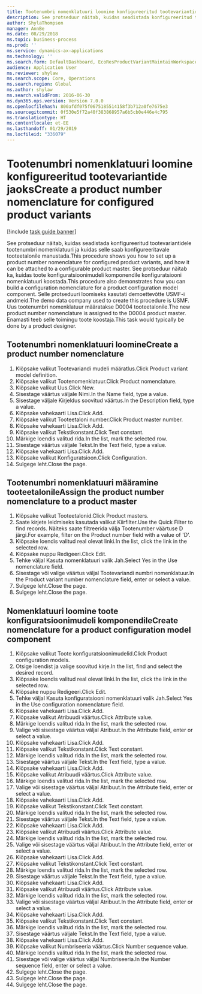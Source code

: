 ```yaml
---
title: Tootenumbri nomenklatuuri loomine konfigureeritud tootevariantide jaoks
description: See protseduur näitab, kuidas seadistada konfigureeritud tootevariantidele tootenumbri nomenklatuuri ja kuidas selle saab konfigureeritavale tooteetalonile manustada.
author: ShylaThompson
manager: AnnBe
ms.date: 08/29/2018
ms.topic: business-process
ms.prod: ''
ms.service: dynamics-ax-applications
ms.technology: ''
ms.search.form: DefaultDashboard, EcoResProductVariantMaintainWorkspace, EcoResNomenclature, EcoResProductListPage, EcoResProductDetails, PCProductConfigurationModelListPage, PCProductConfigurationModelDetails
audience: Application User
ms.reviewer: shylaw
ms.search.scope: Core, Operations
ms.search.region: Global
ms.author: shylaw
ms.search.validFrom: 2016-06-30
ms.dyn365.ops.version: Version 7.0.0
ms.openlocfilehash: 800afdf075f0675185514158f3b712a0fe7675e3
ms.sourcegitcommit: 0f530e5f72a40f383868957a6b5cb0e446e4c795
ms.translationtype: HT
ms.contentlocale: et-EE
ms.lasthandoff: 01/29/2019
ms.locfileid: "336079"
---
```

# <a name="create-a-product-number-nomenclature-for-configured-product-variants"></a><span data-ttu-id="0dbd5-103">Tootenumbri nomenklatuuri loomine konfigureeritud tootevariantide jaoks</span><span class="sxs-lookup"><span data-stu-id="0dbd5-103">Create a product number nomenclature for configured product variants</span></span>

[!include [task guide banner](../../includes/task-guide-banner.md)]

<span data-ttu-id="0dbd5-104">See protseduur näitab, kuidas seadistada konfigureeritud tootevariantidele tootenumbri nomenklatuuri ja kuidas selle saab konfigureeritavale tooteetalonile manustada.</span><span class="sxs-lookup"><span data-stu-id="0dbd5-104">This procedure shows you how to set up a product number nomenclature for configured product variants, and how it can be attached to a configurable product master.</span></span> <span data-ttu-id="0dbd5-105">See protseduur näitab ka, kuidas toote konfiguratsioonimudeli komponendile konfiguratsiooni nomenklatuuri koostada.</span><span class="sxs-lookup"><span data-stu-id="0dbd5-105">This procedure also demonstrates how you can build a configuration nomenclature for a product configuration model component.</span></span> <span data-ttu-id="0dbd5-106">Selle protseduuri loomiseks kasutati demoettevõtte USMF-i andmeid.</span><span class="sxs-lookup"><span data-stu-id="0dbd5-106">The demo data company used to create this procedure is USMF.</span></span> <span data-ttu-id="0dbd5-107">Uus tootenumbri nomenklatuur määratakse D0004 tooteetalonile.</span><span class="sxs-lookup"><span data-stu-id="0dbd5-107">The new product number nomenclature is assigned to the D0004 product master.</span></span> <span data-ttu-id="0dbd5-108">Enamasti teeb selle toimingu toote koostaja.</span><span class="sxs-lookup"><span data-stu-id="0dbd5-108">This task would typically be done by a product designer.</span></span>


## <a name="create-a-product-number-nomenclature"></a><span data-ttu-id="0dbd5-109">Tootenumbri nomenklatuuri loomine</span><span class="sxs-lookup"><span data-stu-id="0dbd5-109">Create a product number nomenclature</span></span>
1. <span data-ttu-id="0dbd5-110">Klõpsake valikut Tootevariandi mudeli määratlus.</span><span class="sxs-lookup"><span data-stu-id="0dbd5-110">Click Product variant model definition.</span></span>
2. <span data-ttu-id="0dbd5-111">Klõpsake valikut Tootenomenklatuur.</span><span class="sxs-lookup"><span data-stu-id="0dbd5-111">Click Product nomenclature.</span></span>
3. <span data-ttu-id="0dbd5-112">Klõpsake valikut Uus.</span><span class="sxs-lookup"><span data-stu-id="0dbd5-112">Click New.</span></span>
4. <span data-ttu-id="0dbd5-113">Sisestage väärtus väljale Nimi.</span><span class="sxs-lookup"><span data-stu-id="0dbd5-113">In the Name field, type a value.</span></span>
5. <span data-ttu-id="0dbd5-114">Sisestage väljale Kirjeldus soovitud väärtus.</span><span class="sxs-lookup"><span data-stu-id="0dbd5-114">In the Description field, type a value.</span></span>
6. <span data-ttu-id="0dbd5-115">Klõpsake vahekaarti Lisa.</span><span class="sxs-lookup"><span data-stu-id="0dbd5-115">Click Add.</span></span>
7. <span data-ttu-id="0dbd5-116">Klõpsake valikut Tooteetaloni number.</span><span class="sxs-lookup"><span data-stu-id="0dbd5-116">Click Product master number.</span></span>
8. <span data-ttu-id="0dbd5-117">Klõpsake vahekaarti Lisa.</span><span class="sxs-lookup"><span data-stu-id="0dbd5-117">Click Add.</span></span>
9. <span data-ttu-id="0dbd5-118">Klõpsake valikut Tekstikonstant.</span><span class="sxs-lookup"><span data-stu-id="0dbd5-118">Click Text constant.</span></span>
10. <span data-ttu-id="0dbd5-119">Märkige loendis valitud rida.</span><span class="sxs-lookup"><span data-stu-id="0dbd5-119">In the list, mark the selected row.</span></span>
11. <span data-ttu-id="0dbd5-120">Sisestage väärtus väljale Tekst.</span><span class="sxs-lookup"><span data-stu-id="0dbd5-120">In the Text field, type a value.</span></span>
12. <span data-ttu-id="0dbd5-121">Klõpsake vahekaarti Lisa.</span><span class="sxs-lookup"><span data-stu-id="0dbd5-121">Click Add.</span></span>
13. <span data-ttu-id="0dbd5-122">Klõpsake valikut Konfiguratsioon.</span><span class="sxs-lookup"><span data-stu-id="0dbd5-122">Click Configuration.</span></span>
14. <span data-ttu-id="0dbd5-123">Sulgege leht.</span><span class="sxs-lookup"><span data-stu-id="0dbd5-123">Close the page.</span></span>

## <a name="assign-the-product-number-nomenclature-to-a-product-master"></a><span data-ttu-id="0dbd5-124">Tootenumbri nomenklatuuri määramine tooteetalonile</span><span class="sxs-lookup"><span data-stu-id="0dbd5-124">Assign the product number nomenclature to a product master</span></span>
1. <span data-ttu-id="0dbd5-125">Klõpsake valikut Tooteetalonid.</span><span class="sxs-lookup"><span data-stu-id="0dbd5-125">Click Product masters.</span></span>
2. <span data-ttu-id="0dbd5-126">Saate kirjete leidmiseks kasutada valikut Kiirfilter.</span><span class="sxs-lookup"><span data-stu-id="0dbd5-126">Use the Quick Filter to find records.</span></span> <span data-ttu-id="0dbd5-127">Näiteks saate filtreerida välja Tootenumber väärtuse D järgi.</span><span class="sxs-lookup"><span data-stu-id="0dbd5-127">For example, filter on the Product number field with a value of 'D'.</span></span>
3. <span data-ttu-id="0dbd5-128">Klõpsake loendis valitud real olevat linki.</span><span class="sxs-lookup"><span data-stu-id="0dbd5-128">In the list, click the link in the selected row.</span></span>
4. <span data-ttu-id="0dbd5-129">Klõpsake nuppu Redigeeri.</span><span class="sxs-lookup"><span data-stu-id="0dbd5-129">Click Edit.</span></span>
5. <span data-ttu-id="0dbd5-130">Tehke väljal Kasuta nomenklatuuri valik Jah.</span><span class="sxs-lookup"><span data-stu-id="0dbd5-130">Select Yes in the Use nomenclature field.</span></span>
6. <span data-ttu-id="0dbd5-131">Sisestage või valige väärtus väljal Tootevariandi numbri nomenklatuur.</span><span class="sxs-lookup"><span data-stu-id="0dbd5-131">In the Product variant number nomenclature field, enter or select a value.</span></span>
7. <span data-ttu-id="0dbd5-132">Sulgege leht.</span><span class="sxs-lookup"><span data-stu-id="0dbd5-132">Close the page.</span></span>
8. <span data-ttu-id="0dbd5-133">Sulgege leht.</span><span class="sxs-lookup"><span data-stu-id="0dbd5-133">Close the page.</span></span>

## <a name="create-nomenclature-for-a-product-configuration-model-component"></a><span data-ttu-id="0dbd5-134">Nomenklatuuri loomine toote konfiguratsioonimudeli komponendile</span><span class="sxs-lookup"><span data-stu-id="0dbd5-134">Create nomenclature for a product configuration model component</span></span>
1. <span data-ttu-id="0dbd5-135">Klõpsake valikut Toote konfiguratsioonimudelid.</span><span class="sxs-lookup"><span data-stu-id="0dbd5-135">Click Product configuration models.</span></span>
2. <span data-ttu-id="0dbd5-136">Otsige loendist ja valige soovitud kirje.</span><span class="sxs-lookup"><span data-stu-id="0dbd5-136">In the list, find and select the desired record.</span></span>
3. <span data-ttu-id="0dbd5-137">Klõpsake loendis valitud real olevat linki.</span><span class="sxs-lookup"><span data-stu-id="0dbd5-137">In the list, click the link in the selected row.</span></span>
4. <span data-ttu-id="0dbd5-138">Klõpsake nuppu Redigeeri.</span><span class="sxs-lookup"><span data-stu-id="0dbd5-138">Click Edit.</span></span>
5. <span data-ttu-id="0dbd5-139">Tehke väljal Kasuta konfiguratsiooni nomenklatuuri valik Jah.</span><span class="sxs-lookup"><span data-stu-id="0dbd5-139">Select Yes in the Use configuration nomenclature field.</span></span>
6. <span data-ttu-id="0dbd5-140">Klõpsake vahekaarti Lisa.</span><span class="sxs-lookup"><span data-stu-id="0dbd5-140">Click Add.</span></span>
7. <span data-ttu-id="0dbd5-141">Klõpsake valikut Atribuudi väärtus.</span><span class="sxs-lookup"><span data-stu-id="0dbd5-141">Click Attribute value.</span></span>
8. <span data-ttu-id="0dbd5-142">Märkige loendis valitud rida.</span><span class="sxs-lookup"><span data-stu-id="0dbd5-142">In the list, mark the selected row.</span></span>
9. <span data-ttu-id="0dbd5-143">Valige või sisestage väärtus väljal Atribuut.</span><span class="sxs-lookup"><span data-stu-id="0dbd5-143">In the Attribute field, enter or select a value.</span></span>
10. <span data-ttu-id="0dbd5-144">Klõpsake vahekaarti Lisa.</span><span class="sxs-lookup"><span data-stu-id="0dbd5-144">Click Add.</span></span>
11. <span data-ttu-id="0dbd5-145">Klõpsake valikut Tekstikonstant.</span><span class="sxs-lookup"><span data-stu-id="0dbd5-145">Click Text constant.</span></span>
12. <span data-ttu-id="0dbd5-146">Märkige loendis valitud rida.</span><span class="sxs-lookup"><span data-stu-id="0dbd5-146">In the list, mark the selected row.</span></span>
13. <span data-ttu-id="0dbd5-147">Sisestage väärtus väljale Tekst.</span><span class="sxs-lookup"><span data-stu-id="0dbd5-147">In the Text field, type a value.</span></span>
14. <span data-ttu-id="0dbd5-148">Klõpsake vahekaarti Lisa.</span><span class="sxs-lookup"><span data-stu-id="0dbd5-148">Click Add.</span></span>
15. <span data-ttu-id="0dbd5-149">Klõpsake valikut Atribuudi väärtus.</span><span class="sxs-lookup"><span data-stu-id="0dbd5-149">Click Attribute value.</span></span>
16. <span data-ttu-id="0dbd5-150">Märkige loendis valitud rida.</span><span class="sxs-lookup"><span data-stu-id="0dbd5-150">In the list, mark the selected row.</span></span>
17. <span data-ttu-id="0dbd5-151">Valige või sisestage väärtus väljal Atribuut.</span><span class="sxs-lookup"><span data-stu-id="0dbd5-151">In the Attribute field, enter or select a value.</span></span>
18. <span data-ttu-id="0dbd5-152">Klõpsake vahekaarti Lisa.</span><span class="sxs-lookup"><span data-stu-id="0dbd5-152">Click Add.</span></span>
19. <span data-ttu-id="0dbd5-153">Klõpsake valikut Tekstikonstant.</span><span class="sxs-lookup"><span data-stu-id="0dbd5-153">Click Text constant.</span></span>
20. <span data-ttu-id="0dbd5-154">Märkige loendis valitud rida.</span><span class="sxs-lookup"><span data-stu-id="0dbd5-154">In the list, mark the selected row.</span></span>
21. <span data-ttu-id="0dbd5-155">Sisestage väärtus väljale Tekst.</span><span class="sxs-lookup"><span data-stu-id="0dbd5-155">In the Text field, type a value.</span></span>
22. <span data-ttu-id="0dbd5-156">Klõpsake vahekaarti Lisa.</span><span class="sxs-lookup"><span data-stu-id="0dbd5-156">Click Add.</span></span>
23. <span data-ttu-id="0dbd5-157">Klõpsake valikut Atribuudi väärtus.</span><span class="sxs-lookup"><span data-stu-id="0dbd5-157">Click Attribute value.</span></span>
24. <span data-ttu-id="0dbd5-158">Märkige loendis valitud rida.</span><span class="sxs-lookup"><span data-stu-id="0dbd5-158">In the list, mark the selected row.</span></span>
25. <span data-ttu-id="0dbd5-159">Valige või sisestage väärtus väljal Atribuut.</span><span class="sxs-lookup"><span data-stu-id="0dbd5-159">In the Attribute field, enter or select a value.</span></span>
26. <span data-ttu-id="0dbd5-160">Klõpsake vahekaarti Lisa.</span><span class="sxs-lookup"><span data-stu-id="0dbd5-160">Click Add.</span></span>
27. <span data-ttu-id="0dbd5-161">Klõpsake valikut Tekstikonstant.</span><span class="sxs-lookup"><span data-stu-id="0dbd5-161">Click Text constant.</span></span>
28. <span data-ttu-id="0dbd5-162">Märkige loendis valitud rida.</span><span class="sxs-lookup"><span data-stu-id="0dbd5-162">In the list, mark the selected row.</span></span>
29. <span data-ttu-id="0dbd5-163">Sisestage väärtus väljale Tekst.</span><span class="sxs-lookup"><span data-stu-id="0dbd5-163">In the Text field, type a value.</span></span>
30. <span data-ttu-id="0dbd5-164">Klõpsake vahekaarti Lisa.</span><span class="sxs-lookup"><span data-stu-id="0dbd5-164">Click Add.</span></span>
31. <span data-ttu-id="0dbd5-165">Klõpsake valikut Atribuudi väärtus.</span><span class="sxs-lookup"><span data-stu-id="0dbd5-165">Click Attribute value.</span></span>
32. <span data-ttu-id="0dbd5-166">Märkige loendis valitud rida.</span><span class="sxs-lookup"><span data-stu-id="0dbd5-166">In the list, mark the selected row.</span></span>
33. <span data-ttu-id="0dbd5-167">Valige või sisestage väärtus väljal Atribuut.</span><span class="sxs-lookup"><span data-stu-id="0dbd5-167">In the Attribute field, enter or select a value.</span></span>
34. <span data-ttu-id="0dbd5-168">Klõpsake vahekaarti Lisa.</span><span class="sxs-lookup"><span data-stu-id="0dbd5-168">Click Add.</span></span>
35. <span data-ttu-id="0dbd5-169">Klõpsake valikut Tekstikonstant.</span><span class="sxs-lookup"><span data-stu-id="0dbd5-169">Click Text constant.</span></span>
36. <span data-ttu-id="0dbd5-170">Märkige loendis valitud rida.</span><span class="sxs-lookup"><span data-stu-id="0dbd5-170">In the list, mark the selected row.</span></span>
37. <span data-ttu-id="0dbd5-171">Sisestage väärtus väljale Tekst.</span><span class="sxs-lookup"><span data-stu-id="0dbd5-171">In the Text field, type a value.</span></span>
38. <span data-ttu-id="0dbd5-172">Klõpsake vahekaarti Lisa.</span><span class="sxs-lookup"><span data-stu-id="0dbd5-172">Click Add.</span></span>
39. <span data-ttu-id="0dbd5-173">Klõpsake valikut Numbriseeria väärtus.</span><span class="sxs-lookup"><span data-stu-id="0dbd5-173">Click Number sequence value.</span></span>
40. <span data-ttu-id="0dbd5-174">Märkige loendis valitud rida.</span><span class="sxs-lookup"><span data-stu-id="0dbd5-174">In the list, mark the selected row.</span></span>
41. <span data-ttu-id="0dbd5-175">Sisestage või valige väärtus väljal Numbriseeria.</span><span class="sxs-lookup"><span data-stu-id="0dbd5-175">In the Number sequence field, enter or select a value.</span></span>
42. <span data-ttu-id="0dbd5-176">Sulgege leht.</span><span class="sxs-lookup"><span data-stu-id="0dbd5-176">Close the page.</span></span>
43. <span data-ttu-id="0dbd5-177">Sulgege leht.</span><span class="sxs-lookup"><span data-stu-id="0dbd5-177">Close the page.</span></span>
44. <span data-ttu-id="0dbd5-178">Sulgege leht.</span><span class="sxs-lookup"><span data-stu-id="0dbd5-178">Close the page.</span></span>

